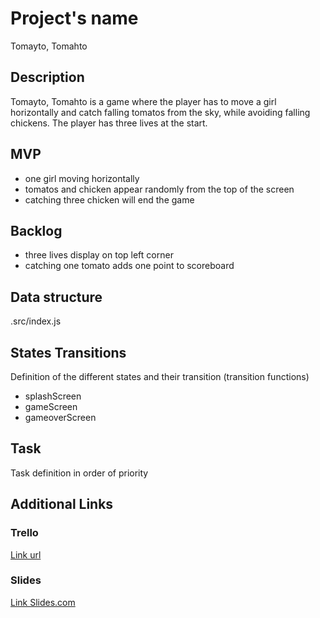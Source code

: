 # Project's name

Tomayto, Tomahto

## Description

Tomayto, Tomahto is a game where the player has to move a girl horizontally and catch falling tomatos from the sky, while avoiding falling chickens. The player has three lives at the start.

## MVP

- one girl moving horizontally
- tomatos and chicken appear randomly from the top of the screen
- catching three chicken will end the game

## Backlog

- three lives display on top left corner
- catching one tomato adds one point to scoreboard

## Data structure

.src/index.js

## States Transitions

Definition of the different states and their transition (transition functions)

- splashScreen
- gameScreen
- gameoverScreen

## Task

Task definition in order of priority

## Additional Links

### Trello

[Link url](https://trello.com)

### Slides

[Link Slides.com](http://slides.com)
